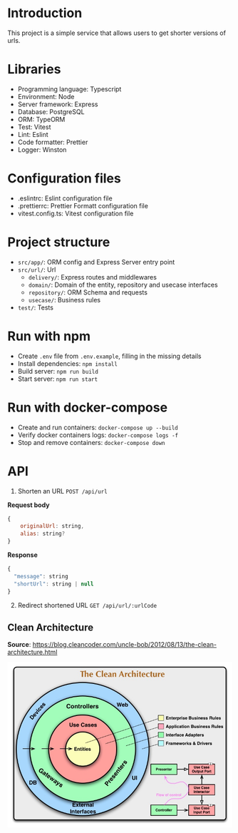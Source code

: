 # Introduction

This project is a simple service that allows users to get shorter versions of urls.

# Libraries

* Programming language: Typescript
* Environment: Node
* Server framework: Express
* Database: PostgreSQL
* ORM: TypeORM
* Test: Vitest
* Lint: Eslint
* Code formatter: Prettier
* Logger: Winston

# Configuration files

* .eslintrc: Eslint configuration file
* .prettierrc: Prettier Formatt configuration file
* vitest.config.ts: Vitest configuration file

# Project structure
* `src/app/`: ORM config and Express Server entry point
* `src/url/`: Url
    * `delivery/`: Express routes and middlewares
    * `domain/`: Domain of the entity, repository and usecase interfaces
    * `repository/`: ORM Schema and requests
    * `usecase/`: Business rules
* `test/`: Tests 


# Run with npm
* Create `.env` file from `.env.example`, filling in the missing details
* Install dependencies: `npm install`
* Build server: `npm run build`
* Start server: `npm run start`

# Run with docker-compose
* Create and run containers: `docker-compose up --build`
* Verify docker containers logs: `docker-compose logs -f`
* Stop and remove containers: `docker-compose down`

# API

1. Shorten an URL
`POST /api/url`

**Request body**
```js
{
    originalUrl: string,
    alias: string?
}
```

**Response**  
```js
{
  "message": string
  "shortUrl": string | null
}
```

2. Redirect shortened URL `GET /api/url/:urlCode`

## Clean Architecture
**Source**: https://blog.cleancoder.com/uncle-bob/2012/08/13/the-clean-architecture.html

<img src="images/CleanArchitecture.jpg" width="700" />